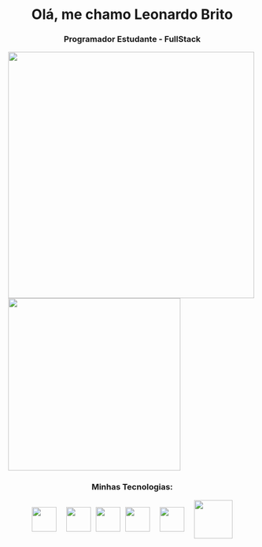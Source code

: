 <!--

LINK PARA GERAR UM README

https://rahuldkjain.github.io/gh-profile-readme-generator/

### 🖖 Olá, me chamo Leonardo Brito 

<br>

- FERRAMENTAS E TECNOLOGIAS
---

- ESTUDANDO 
---

- PROJETOS PESSOAIS 
---
--> 

<h1 align="center">Olá, me chamo Leonardo Brito</h1>
<h3 align="center">Programador Estudante - FullStack</h3>


<!--
<h3 align="left" style="display: inline-block; margin-right: 10px;">Connect with me:</h3> 
<p align="left" style="display: inline-block;">
<a href="https://instagram.com/sr.leonardo27" target="blank">
<img align="center" src="https://raw.githubusercontent.com/rahuldkjain/github-profile-readme-generator/master/src/images/icons/Social/instagram.svg" alt="sr.leonardo27" height="30" width="40" />
</a>
</p>
-->

<div>

  <a href="https://github.com/LeonardoBrito-XLBR/github-readme-stats">
    <img width=500 align="center" src="https://github-readme-stats.vercel.app/api?username=LeonardoBrito-XLBR&theme=vision-friendly-dark" />
  </a>
  <a href="https://github.com/LeonardoBrito-XLBR/convoychat">
    <img width=350 align="center" src="https://github-readme-stats.vercel.app/api/top-langs?username=LeonardoBrito-XLBR&layout=compact&langs_count=8&card_width=300&theme=vision-friendly-dark" />
  </a>
  
</div>



<!-- LOCAL ONDE VOU COLOCAR MINHA TECNOLOGIAS -->
<!-- <img src="" height="50" style="margin: 0 10px;"> -->

<h3 style="text-align: center;">Minhas Tecnologias:</h3>
<div style="display: flex; justify-content: center; align-items: center;">
  <img src="https://upload.wikimedia.org/wikipedia/commons/thumb/6/61/HTML5_logo_and_wordmark.svg/512px-HTML5_logo_and_wordmark.svg.png" height="50" style="margin: 0 10px;">
  <img src="https://brandslogos.com/wp-content/uploads/images/css-logo.png" height="50" style="margin: 0 10px;">
  <img src="https://upload.wikimedia.org/wikipedia/commons/thumb/9/99/Unofficial_JavaScript_logo_2.svg/640px-Unofficial_JavaScript_logo_2.svg.png" height="50" style="margin": 0 10px;">
  <img src="https://i.pinimg.com/originals/82/a2/18/82a2188c985ce75402ae44fc43fe7e5e.png" height="50" style="margin: 0 10px;">
  <img src="https://butecotecnologico.com.br/images/wp-content/uploads/2014/11/Git-Icon-1788C.png" height="50" style="margin: 0 10px;">
  <img src="https://brandslogos.com/wp-content/uploads/images/large/java-logo-1.png" height="78" style="margin: 0 10px;">
  
</div>

